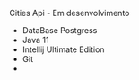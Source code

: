 Cities Api - Em desenvolvimento
* DataBase Postgress
* Java 11
* Intellij Ultimate Edition
* Git
* 


